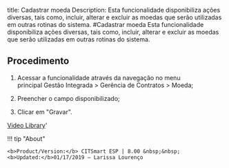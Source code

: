 title: Cadastrar moeda
Description: Esta funcionalidade disponibiliza ações diversas, tais como, incluir, alterar e excluir as moedas que serão utilizadas em outras rotinas do sistema.
#Cadastrar moeda
Esta funcionalidade disponibiliza ações diversas, tais como, incluir, alterar e excluir as moedas que serão utilizadas em outras rotinas do sistema.

Procedimento
------------

1.  Acessar a funcionalidade através da navegação no menu principal Gestão
    Integrada \> Gerência de Contratos \> Moeda;

2.  Preencher o campo disponibilizado;

3.  Clicar em "Gravar".

<i class='fa fa-youtube-play  fa-2x' style='color:#97ce17;vertical-align: middle;'> </i> [Video Library](https://www.youtube.com/playlist?list=PLB5qK2uzf2RNUc7XoNAAOyo3Ex5fKM2db)'

!!! tip "About"

    <b>Product/Version:</b> CITSmart ESP | 8.00 &nbsp;&nbsp;
    <b>Updated:</b>01/17/2019 – Larissa Lourenço

